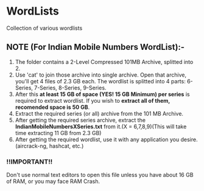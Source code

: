 # WordLists
Collection of various wordlists

## NOTE (For Indian Mobile Numbers WordList):-
1. The folder contains a 2-Level Compressed 101MB Archive, splitted into 2.
2. Use 'cat' to join those archive into single archive. Open that archive, you'll get 4 files of 2.3 GB each. The wordlist is splitted into 4 parts: 6-Series, 7-Series, 8-Series, 9-Series.
3. After this **at least 15 GB of space (YES! 15 GB Minimum) per series** is required to extract wordlist. If you wish to **extract all of them, recomended space is 50 GB**.
4. Extract the required series (or all) archive from the 101 MB Archive.
5. After getting the required series archive, extract the **IndianMobileNumbersXSeries.txt** from it.(X = 6,7,8,9)(This will take time extracting 11 GB from 2.3 GB)
6. After getting the required wordlist, use it with any application you desire. (aircrack-ng, hashcat, etc.)

### !!IMPORTANT!!
Don't use normal text editors to open this file unless you have about 16 GB of RAM, or you may face RAM Crash.
